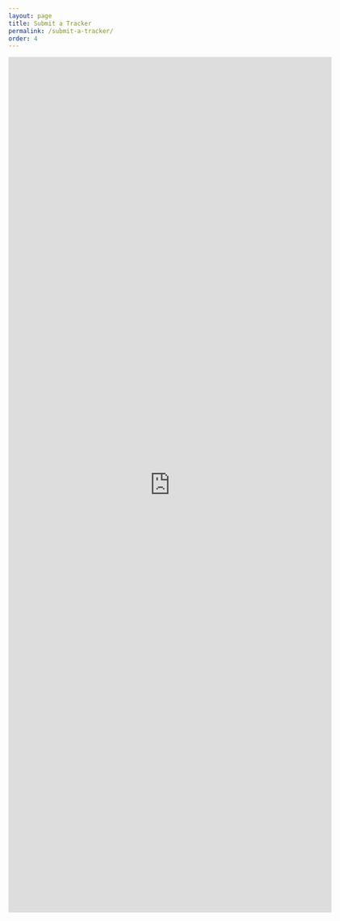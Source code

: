 ```yaml
---
layout: page
title: Submit a Tracker
permalink: /submit-a-tracker/
order: 4
---
```


<iframe src="https://docs.google.com/forms/d/e/1FAIpQLSdfRNxRW-CHST9xdMnkElcMKECLYCrIduSMtAnLESDBL4Sc9w/viewform?embedded=true" width="640" height="1693" frameborder="0" marginheight="0" marginwidth="0">Loading…</iframe>
